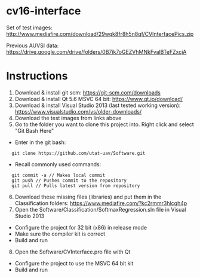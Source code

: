 # cv16-interface

Set of test images: 
http://www.mediafire.com/download/29wqk8fr8h5n8qf/CVInterfacePics.zip

Previous AUVSI data:
https://drive.google.com/drive/folders/0B7ik7oGEZVhMNkFvalBTeFZxcjA

# Instructions

1. Download & install git scm: https://git-scm.com/downloads
2. Download & install Qt 5.6 MSVC 64 bit: https://www.qt.io/download/
3. Download & install Visual Studio 2013 (last tested working version): https://www.visualstudio.com/vs/older-downloads/
4. Download the test images from links above
5. Go to the folder you want to clone this project into. Right click and select "Git Bash Here"
  * Enter in the git bash:
```
  git clone https://github.com/utat-uav/Software.git
```
  * Recall commonly used commands:
```
  git commit -a // Makes local commit
  git push // Pushes commit to the repository
  git pull // Pulls latest version from repository
```
6. Download these missing files (libraries) and put them in the Classification folders: https://www.mediafire.com/?kc2rmmr3hlcqh4p
7. Open the Software/Classification/SoftmaxRegression.sln file in Visual Studio 2013
  * Configure the project for 32 bit (x86) in release mode
  * Make sure the compiler kit is correct
  * Build and run
8. Open the Software/CVInterface.pro file with Qt
  * Configure the project to use the MSVC 64 bit kit
  * Build and run
